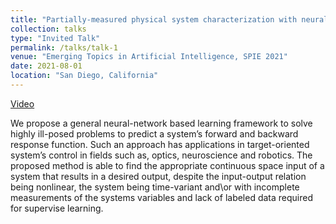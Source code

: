 ```yaml
---
title: "Partially-measured physical system characterization with neural networks"
collection: talks
type: "Invited Talk"
permalink: /talks/talk-1
venue: "Emerging Topics in Artificial Intelligence, SPIE 2021"
date: 2021-08-01
location: "San Diego, California"
---
```

[Video](https://youtu.be/yaVTXyZTHdM)

We propose a general neural-network based learning framework to solve highly ill-posed problems to predict a system’s forward and backward response function. Such an approach has applications in target-oriented system’s control in fields such as, optics, neuroscience and robotics. The proposed method is able to find the appropriate continuous space input of a system that results in a desired output, despite the input-output relation being nonlinear, the system being time-variant and\or with incomplete measurements of the systems variables and lack of labeled data required for supervise learning.
